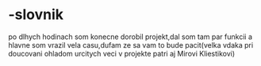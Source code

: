 # -slovnik
po dlhych hodinach som konecne dorobil projekt,dal som tam par funkcii a hlavne som vrazil vela casu,dufam ze sa vam to bude pacit(velka vdaka pri doucovani ohladom urcitych veci v projekte patri aj Mirovi Kliestikovi)
